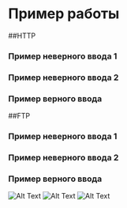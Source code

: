 # Пример работы
##HTTP
### Пример неверного ввода 1
### Пример неверного ввода 2
### Пример верного ввода
##FTP
### Пример неверного ввода 1
### Пример неверного ввода 2
### Пример верного ввода
![Alt Text](https://github.com/VladimirKv41/Images/blob/main/Hnet-image%20(3).gif?raw=true)
![Alt Text](https://github.com/VladimirKv41/Images/blob/main/Hnet-image%20(5).gif?raw=true)
![Alt Text](https://github.com/VladimirKv41/Images/blob/main/Hnet-image%20(6).gif?raw=true)
